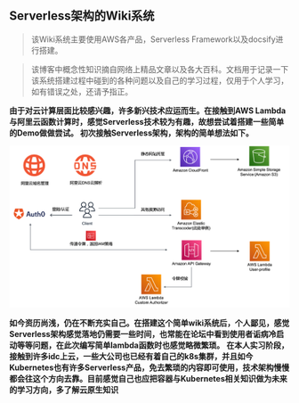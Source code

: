 ## Serverless架构的Wiki系统
>该Wiki系统主要使用AWS各产品，Serverless Framework以及docsify进行搭建。

>该博客中概念性知识摘自网络上精品文章以及各大百科。文档用于记录一下该系统搭建过程中碰到的各种问题以及自己的学习过程，仅用于个人学习，如有错误之处，还请予指正。
<!-- ![github p](_images/deploy-github-pages.png)图片测试-->

**由于对云计算层面比较感兴趣，许多新兴技术应运而生。在接触到AWS Lambda与阿里云函数计算时，感觉Serverless技术较为有趣，故想尝试着搭建一些简单的Demo做做尝试。
初次接触Serverless架构，架构的简单想法如下。**

![architect p](_images/architeture.png)


**如今资历尚浅，仍在不断充实自己。在搭建这个简单wiki系统后，个人鄙见，感觉Serverless架构感觉落地仍需要一些时间，也常能在论坛中看到使用者诟病冷启动等等问题，在此次编写简单lambda函数时也感觉略微繁琐。**
**在本人实习阶段，接触到许多idc上云，一些大公司也已经有着自己的k8s集群，并且如今Kubernetes也有许多Serverless产品，免去繁琐的内容即可使用，技术架构慢慢都会往这个方向去靠。目前感觉自己也应把容器与Kubernetes相关知识做为未来的学习方向，多了解云原生知识**

